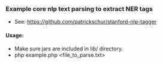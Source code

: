 ### Example core nlp text parsing to extract NER tags 

* See: https://github.com/patrickschur/stanford-nlp-tagger

#### Usage:
* Make sure jars are included in lib/ directory. 
* php example.php <file_to_parse.txt>
